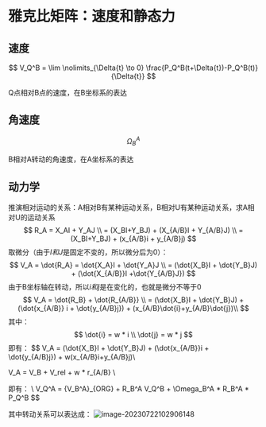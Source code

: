 # 雅克比矩阵：速度和静态力

## 速度

$$
V_Q^B = \lim \nolimits_{\Delta{t} \to 0} \frac{P_Q^B(t+\Delta{t})-P_Q^B(t)}{\Delta{t}}
$$

Q点相对B点的速度，在B坐标系的表达

## 角速度

$$
\Omega_B^A 
$$

B相对A转动的角速度，在A坐标系的表达





## 动力学

推演相对运动的关系：A相对B有某种运动关系，B相对U有某种运动关系，求A相对U的运动关系
$$
R_A = X_AI + Y_AJ \\
= (X_BI+Y_BJ) + (X_{A/B}I + Y_{A/B}J)  \\
= (X_BI+Y_BJ) + (x_{A/B}i + y_{A/B}j)
$$
取微分（由于$I和J$是固定不变的，所以微分后为0）：
$$
V_A = \dot{R_A} = \dot{X_A}I + \dot{Y_A}J \\
= (\dot{X_B}I + \dot{Y_B}J) + (\dot{X_{A/B}}I +\dot{Y_{A/B}J})
$$
由于B坐标轴在转动，所以$i和j$是在变化的，也就是微分不等于0
$$
V_A = \dot{R_B} + \dot{R_{A/B}} \\ 
= (\dot{X_B}I + \dot{Y_B}J) + (\dot{x_{A/B}} i + \dot{y_{A/B}j}) + (x_{A/B}\dot{i}+y_{A/B}\dot{j})\\
$$
其中：
$$
\dot{i} = w * i  \\
\dot{j} = w * j
$$
即有：
$$
V_A = (\dot{X_B}I + \dot{Y_B}J) + (\dot{x_{A/B}}i + \dot{y_{A/B}j}) + w(x_{A/B}i+y_{A/B}j)\\

V_A = V_B + V_rel + w * r_{A/B}  \\

即有：  \\
V_Q^A = {V_B^A}_{ORG} + R_B^A V_Q^B + \Omega_B^A * R_B^A * P_Q^B
$$




其中转动关系可以表达成：
![image-20230722102906148](D:\DayDayUp\favor\robot\动力学\动力学.assets\image-20230722102906148.png)